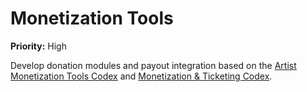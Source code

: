 # Monetization Tools

**Priority:** High

Develop donation modules and payout integration based on the [Artist Monetization Tools Codex](../artist-monetization-tools-codex.md) and [Monetization & Ticketing Codex](../monetization-ticketing-codex.md).
